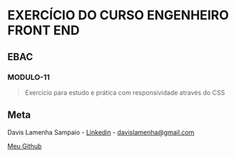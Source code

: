 # EXERCÍCIO DO CURSO ENGENHEIRO FRONT END

## EBAC

### MODULO-11

> Exercício para estudo e prática com responsividade através do CSS

## Meta

Davis Lamenha Sampaio - [Linkedin](https://www.linkedin.com/in/davislamenha/) - davislamenha@gmail.com

[Meu Github](https://github.com/davislamenha)
